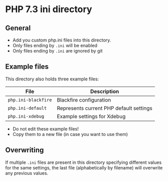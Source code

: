 # PHP 7.3 ini directory

## General

* Add you custom php.ini files into this directory.
* Only files ending by `.ini` will be enabled
* Only files ending by `.ini` are ignored by git


## Example files

This directory also holds three example files:

| File                         | Description                             |
|------------------------------|-----------------------------------------|
| `php.ini-blackfire` | Blackfire configuration                 |
| `php.ini-default`   | Represents current PHP default settings |
| `php.ini-xdebug `   | Example settings for Xdebug             |

* Do not edit these example files!
* Copy them to a new file (in case you want to use them)


## Overwriting

If multiple `.ini` files are present in this directory specifying different values for the
same settings, the last file (alphabetically by filename) will overwrite any previous values.
